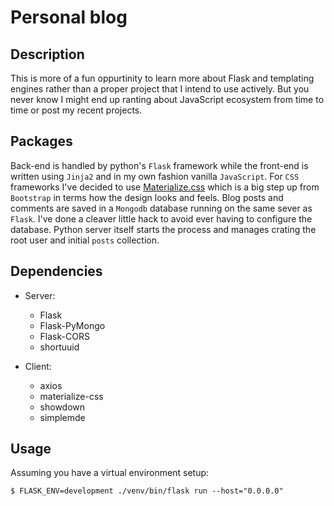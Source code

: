 # Personal blog

## Description

This is more of a fun oppurtinity to learn more about Flask and templating engines rather than a proper project that I intend to use actively. But you never know I might end up ranting about JavaScript ecosystem from time to time or post my recent projects.

## Packages

Back-end is handled by python's `Flask` framework while the front-end is written using `Jinja2` and in my own fashion vanilla `JavaScript`. For `CSS` frameworks I've decided to use [Materialize.css](https://materializecss.com) which is a big step up from `Bootstrap` in terms how the design looks and feels. Blog posts and comments are saved in a `Mongodb` database running on the same sever as `Flask`. I've done a cleaver little hack to avoid ever having to configure the database. Python server itself starts the process and manages crating the root user and initial `posts` collection.

## Dependencies

* Server:
    * Flask
    * Flask-PyMongo
    * Flask-CORS
    * shortuuid 
    
* Client:
    * axios
    * materialize-css
    * showdown
    * simplemde

## Usage

Assuming you have a virtual environment setup:

`$ FLASK_ENV=development ./venv/bin/flask run --host="0.0.0.0"`